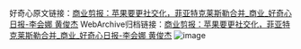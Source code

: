 好奇心原文链接：[商业剪报：苹果要更社交化，菲亚特克莱斯勒合并_商业_好奇心日报-李会娜 黄俊杰](https://www.qdaily.com/articles/1735.html)
WebArchive归档链接：[商业剪报：苹果要更社交化，菲亚特克莱斯勒合并_商业_好奇心日报-李会娜 黄俊杰](http://web.archive.org/web/20190623150016/https://www.qdaily.com/articles/1735.html)
![image](http://ww3.sinaimg.cn/large/007d5XDply1g3v4j8hyjij30u04ugb2a)